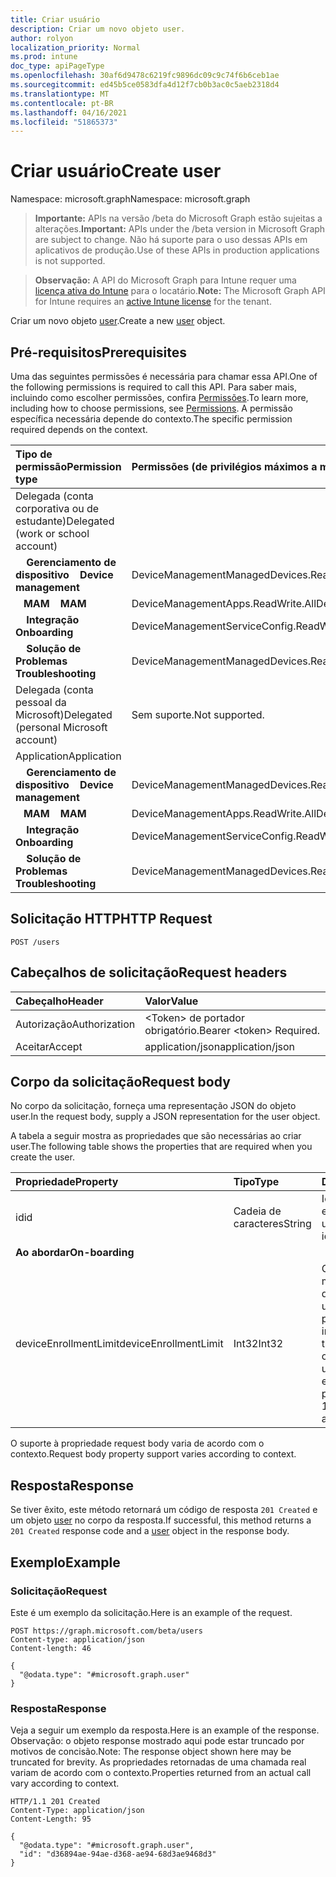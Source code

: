 ```yaml
---
title: Criar usuário
description: Criar um novo objeto user.
author: rolyon
localization_priority: Normal
ms.prod: intune
doc_type: apiPageType
ms.openlocfilehash: 30af6d9478c6219fc9896dc09c9c74f6b6ceb1ae
ms.sourcegitcommit: ed45b5ce0583dfa4d12f7cb0b3ac0c5aeb2318d4
ms.translationtype: MT
ms.contentlocale: pt-BR
ms.lasthandoff: 04/16/2021
ms.locfileid: "51865373"
---
```

# <a name="create-user"></a><span data-ttu-id="e9096-103">Criar usuário</span><span class="sxs-lookup"><span data-stu-id="e9096-103">Create user</span></span>

<span data-ttu-id="e9096-104">Namespace: microsoft.graph</span><span class="sxs-lookup"><span data-stu-id="e9096-104">Namespace: microsoft.graph</span></span>

> <span data-ttu-id="e9096-105">**Importante:** APIs na versão /beta do Microsoft Graph estão sujeitas a alterações.</span><span class="sxs-lookup"><span data-stu-id="e9096-105">**Important:** APIs under the /beta version in Microsoft Graph are subject to change.</span></span> <span data-ttu-id="e9096-106">Não há suporte para o uso dessas APIs em aplicativos de produção.</span><span class="sxs-lookup"><span data-stu-id="e9096-106">Use of these APIs in production applications is not supported.</span></span>

> <span data-ttu-id="e9096-107">**Observação:** A API do Microsoft Graph para Intune requer uma [licença ativa do Intune](https://go.microsoft.com/fwlink/?linkid=839381) para o locatário.</span><span class="sxs-lookup"><span data-stu-id="e9096-107">**Note:** The Microsoft Graph API for Intune requires an [active Intune license](https://go.microsoft.com/fwlink/?linkid=839381) for the tenant.</span></span>

<span data-ttu-id="e9096-108">Criar um novo objeto [user](../resources/intune-shared-user.md).</span><span class="sxs-lookup"><span data-stu-id="e9096-108">Create a new [user](../resources/intune-shared-user.md) object.</span></span>

## <a name="prerequisites"></a><span data-ttu-id="e9096-109">Pré-requisitos</span><span class="sxs-lookup"><span data-stu-id="e9096-109">Prerequisites</span></span>

<span data-ttu-id="e9096-110">Uma das seguintes permissões é necessária para chamar essa API.</span><span class="sxs-lookup"><span data-stu-id="e9096-110">One of the following permissions is required to call this API.</span></span> <span data-ttu-id="e9096-111">Para saber mais, incluindo como escolher permissões, confira [Permissões](/graph/permissions-reference).</span><span class="sxs-lookup"><span data-stu-id="e9096-111">To learn more, including how to choose permissions, see [Permissions](/graph/permissions-reference).</span></span>  <span data-ttu-id="e9096-112">A permissão específica necessária depende do contexto.</span><span class="sxs-lookup"><span data-stu-id="e9096-112">The specific permission required depends on the context.</span></span>

|<span data-ttu-id="e9096-113">Tipo de permissão</span><span class="sxs-lookup"><span data-stu-id="e9096-113">Permission type</span></span>|<span data-ttu-id="e9096-114">Permissões (de privilégios máximos a mínimos)</span><span class="sxs-lookup"><span data-stu-id="e9096-114">Permissions (from most to least privileged)</span></span>|
|:---|:---|
|<span data-ttu-id="e9096-115">Delegada (conta corporativa ou de estudante)</span><span class="sxs-lookup"><span data-stu-id="e9096-115">Delegated (work or school account)</span></span>||
| <span data-ttu-id="e9096-116">&nbsp; &nbsp; **Gerenciamento de dispositivo**</span><span class="sxs-lookup"><span data-stu-id="e9096-116">&nbsp; &nbsp; **Device management**</span></span> | <span data-ttu-id="e9096-117">DeviceManagementManagedDevices.ReadWrite.All</span><span class="sxs-lookup"><span data-stu-id="e9096-117">DeviceManagementManagedDevices.ReadWrite.All</span></span>|
| <span data-ttu-id="e9096-118">&nbsp;&nbsp; **MAM**</span><span class="sxs-lookup"><span data-stu-id="e9096-118">&nbsp; &nbsp; **MAM**</span></span> | <span data-ttu-id="e9096-119">DeviceManagementApps.ReadWrite.All</span><span class="sxs-lookup"><span data-stu-id="e9096-119">DeviceManagementApps.ReadWrite.All</span></span>|
| <span data-ttu-id="e9096-120">&nbsp; &nbsp; **Integração**</span><span class="sxs-lookup"><span data-stu-id="e9096-120">&nbsp; &nbsp; **Onboarding**</span></span> | <span data-ttu-id="e9096-121">DeviceManagementServiceConfig.ReadWrite.All</span><span class="sxs-lookup"><span data-stu-id="e9096-121">DeviceManagementServiceConfig.ReadWrite.All</span></span>|
| <span data-ttu-id="e9096-122">&nbsp; &nbsp; **Solução de Problemas**</span><span class="sxs-lookup"><span data-stu-id="e9096-122">&nbsp; &nbsp; **Troubleshooting**</span></span> | <span data-ttu-id="e9096-123">DeviceManagementManagedDevices.ReadWrite.All</span><span class="sxs-lookup"><span data-stu-id="e9096-123">DeviceManagementManagedDevices.ReadWrite.All</span></span>|
|<span data-ttu-id="e9096-124">Delegada (conta pessoal da Microsoft)</span><span class="sxs-lookup"><span data-stu-id="e9096-124">Delegated (personal Microsoft account)</span></span>|<span data-ttu-id="e9096-125">Sem suporte.</span><span class="sxs-lookup"><span data-stu-id="e9096-125">Not supported.</span></span>|
|<span data-ttu-id="e9096-126">Application</span><span class="sxs-lookup"><span data-stu-id="e9096-126">Application</span></span>||
| <span data-ttu-id="e9096-127">&nbsp; &nbsp; **Gerenciamento de dispositivo**</span><span class="sxs-lookup"><span data-stu-id="e9096-127">&nbsp; &nbsp; **Device management**</span></span> | <span data-ttu-id="e9096-128">DeviceManagementManagedDevices.ReadWrite.All</span><span class="sxs-lookup"><span data-stu-id="e9096-128">DeviceManagementManagedDevices.ReadWrite.All</span></span>|
| <span data-ttu-id="e9096-129">&nbsp;&nbsp; **MAM**</span><span class="sxs-lookup"><span data-stu-id="e9096-129">&nbsp; &nbsp; **MAM**</span></span> | <span data-ttu-id="e9096-130">DeviceManagementApps.ReadWrite.All</span><span class="sxs-lookup"><span data-stu-id="e9096-130">DeviceManagementApps.ReadWrite.All</span></span>|
| <span data-ttu-id="e9096-131">&nbsp; &nbsp; **Integração**</span><span class="sxs-lookup"><span data-stu-id="e9096-131">&nbsp; &nbsp; **Onboarding**</span></span> | <span data-ttu-id="e9096-132">DeviceManagementServiceConfig.ReadWrite.All</span><span class="sxs-lookup"><span data-stu-id="e9096-132">DeviceManagementServiceConfig.ReadWrite.All</span></span>|
| <span data-ttu-id="e9096-133">&nbsp; &nbsp; **Solução de Problemas**</span><span class="sxs-lookup"><span data-stu-id="e9096-133">&nbsp; &nbsp; **Troubleshooting**</span></span> | <span data-ttu-id="e9096-134">DeviceManagementManagedDevices.ReadWrite.All</span><span class="sxs-lookup"><span data-stu-id="e9096-134">DeviceManagementManagedDevices.ReadWrite.All</span></span>|

## <a name="http-request"></a><span data-ttu-id="e9096-135">Solicitação HTTP</span><span class="sxs-lookup"><span data-stu-id="e9096-135">HTTP Request</span></span>

<!-- {
  "blockType": "ignored"
}
-->
``` http
POST /users
```

## <a name="request-headers"></a><span data-ttu-id="e9096-136">Cabeçalhos de solicitação</span><span class="sxs-lookup"><span data-stu-id="e9096-136">Request headers</span></span>

|<span data-ttu-id="e9096-137">Cabeçalho</span><span class="sxs-lookup"><span data-stu-id="e9096-137">Header</span></span>|<span data-ttu-id="e9096-138">Valor</span><span class="sxs-lookup"><span data-stu-id="e9096-138">Value</span></span>|
|:---|:---|
|<span data-ttu-id="e9096-139">Autorização</span><span class="sxs-lookup"><span data-stu-id="e9096-139">Authorization</span></span>|<span data-ttu-id="e9096-140">&lt;Token&gt; de portador obrigatório.</span><span class="sxs-lookup"><span data-stu-id="e9096-140">Bearer &lt;token&gt; Required.</span></span>|
|<span data-ttu-id="e9096-141">Aceitar</span><span class="sxs-lookup"><span data-stu-id="e9096-141">Accept</span></span>|<span data-ttu-id="e9096-142">application/json</span><span class="sxs-lookup"><span data-stu-id="e9096-142">application/json</span></span>|

## <a name="request-body"></a><span data-ttu-id="e9096-143">Corpo da solicitação</span><span class="sxs-lookup"><span data-stu-id="e9096-143">Request body</span></span>

<span data-ttu-id="e9096-144">No corpo da solicitação, forneça uma representação JSON do objeto user.</span><span class="sxs-lookup"><span data-stu-id="e9096-144">In the request body, supply a JSON representation for the user object.</span></span>

<span data-ttu-id="e9096-145">A tabela a seguir mostra as propriedades que são necessárias ao criar user.</span><span class="sxs-lookup"><span data-stu-id="e9096-145">The following table shows the properties that are required when you create the user.</span></span>

|<span data-ttu-id="e9096-146">Propriedade</span><span class="sxs-lookup"><span data-stu-id="e9096-146">Property</span></span>|<span data-ttu-id="e9096-147">Tipo</span><span class="sxs-lookup"><span data-stu-id="e9096-147">Type</span></span>|<span data-ttu-id="e9096-148">Descrição</span><span class="sxs-lookup"><span data-stu-id="e9096-148">Description</span></span>|
|:---|:---|:---|
|<span data-ttu-id="e9096-149">id</span><span class="sxs-lookup"><span data-stu-id="e9096-149">id</span></span>|<span data-ttu-id="e9096-150">Cadeia de caracteres</span><span class="sxs-lookup"><span data-stu-id="e9096-150">String</span></span>|<span data-ttu-id="e9096-151">Identificador exclusivo do usuário.</span><span class="sxs-lookup"><span data-stu-id="e9096-151">Unique identifier of the user.</span></span>|
|<span data-ttu-id="e9096-152">**Ao abordar**</span><span class="sxs-lookup"><span data-stu-id="e9096-152">**On-boarding**</span></span>||
|<span data-ttu-id="e9096-153">deviceEnrollmentLimit</span><span class="sxs-lookup"><span data-stu-id="e9096-153">deviceEnrollmentLimit</span></span>|<span data-ttu-id="e9096-154">Int32</span><span class="sxs-lookup"><span data-stu-id="e9096-154">Int32</span></span>|<span data-ttu-id="e9096-155">O limite do número máximo de dispositivos que o usuário tem permissão para inscrever.</span><span class="sxs-lookup"><span data-stu-id="e9096-155">The limit on the maximum number of devices that the user is permitted to enroll.</span></span> <span data-ttu-id="e9096-156">Os valores permitidos vão de 5 a 1000.</span><span class="sxs-lookup"><span data-stu-id="e9096-156">Allowed values are 5 or 1000.</span></span>|

<span data-ttu-id="e9096-157">O suporte à propriedade request body varia de acordo com o contexto.</span><span class="sxs-lookup"><span data-stu-id="e9096-157">Request body property support varies according to context.</span></span>

## <a name="response"></a><span data-ttu-id="e9096-158">Resposta</span><span class="sxs-lookup"><span data-stu-id="e9096-158">Response</span></span>

<span data-ttu-id="e9096-159">Se tiver êxito, este método retornará um código de resposta `201 Created` e um objeto [user](../resources/intune-shared-user.md) no corpo da resposta.</span><span class="sxs-lookup"><span data-stu-id="e9096-159">If successful, this method returns a `201 Created` response code and a [user](../resources/intune-shared-user.md) object in the response body.</span></span>

## <a name="example"></a><span data-ttu-id="e9096-160">Exemplo</span><span class="sxs-lookup"><span data-stu-id="e9096-160">Example</span></span>

### <a name="request"></a><span data-ttu-id="e9096-161">Solicitação</span><span class="sxs-lookup"><span data-stu-id="e9096-161">Request</span></span>

<span data-ttu-id="e9096-162">Este é um exemplo da solicitação.</span><span class="sxs-lookup"><span data-stu-id="e9096-162">Here is an example of the request.</span></span>

``` http
POST https://graph.microsoft.com/beta/users
Content-type: application/json
Content-length: 46

{
  "@odata.type": "#microsoft.graph.user"
}
```

### <a name="response"></a><span data-ttu-id="e9096-163">Resposta</span><span class="sxs-lookup"><span data-stu-id="e9096-163">Response</span></span>

<span data-ttu-id="e9096-164">Veja a seguir um exemplo da resposta.</span><span class="sxs-lookup"><span data-stu-id="e9096-164">Here is an example of the response.</span></span> <span data-ttu-id="e9096-165">Observação: o objeto response mostrado aqui pode estar truncado por motivos de concisão.</span><span class="sxs-lookup"><span data-stu-id="e9096-165">Note: The response object shown here may be truncated for brevity.</span></span> <span data-ttu-id="e9096-166">As propriedades retornadas de uma chamada real variam de acordo com o contexto.</span><span class="sxs-lookup"><span data-stu-id="e9096-166">Properties returned from an actual call vary according to context.</span></span>

``` http
HTTP/1.1 201 Created
Content-Type: application/json
Content-Length: 95

{
  "@odata.type": "#microsoft.graph.user",
  "id": "d36894ae-94ae-d368-ae94-68d3ae9468d3"
}
```










